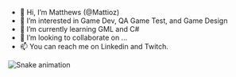 - 👋 Hi, I’m Matthews (@Mattioz)
- 👀 I’m interested in Game Dev, QA Game Test, and Game Design
- 🌱 I’m currently learning GML and C#
- 💞️ I’m looking to collaborate on ...
- 📫 You can reach me on Linkedin and Twitch.

<!---
Mattioz/Mattioz is a ✨ special ✨ repository because its `README.md` (this file) appears on your GitHub profile.
You can click the Preview link to take a look at your changes.
--->

![Snake animation](https://github.com/Mattioz)
